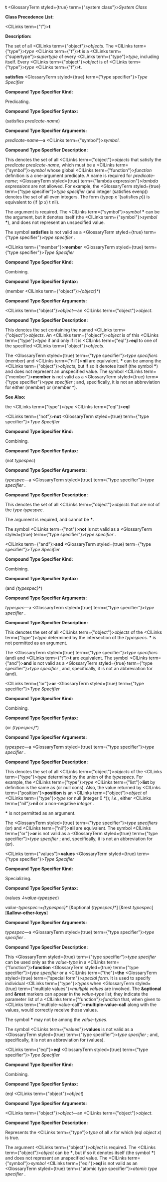 **t** <GlossaryTerm styled={true} term={"system class"}><i>System Class</i></GlossaryTerm> 



**Class Precedence List:** 



<ClLinks  term={"t"}><b>t</b></ClLinks> 



**Description:** 



The set of all <ClLinks  term={"object"}><i>objects</i></ClLinks>. The <ClLinks  term={"type"}><i>type</i></ClLinks> <ClLinks  term={"t"}><b>t</b></ClLinks> is a <ClLinks  term={"supertype"}><i>supertype</i></ClLinks> of every <ClLinks  term={"type"}><i>type</i></ClLinks>, including itself. Every <ClLinks  term={"object"}><i>object</i></ClLinks> is of <ClLinks  term={"type"}><i>type</i></ClLinks> <ClLinks  term={"t"}><b>t</b></ClLinks>. 



**satisfies** <GlossaryTerm styled={true} term={"type specifier"}><i>Type Specifier</i></GlossaryTerm> 



**Compound Type Specifier Kind:** 



Predicating. 



**Compound Type Specifier Syntax:** 



(satisfies *predicate-name*) 



**Compound Type Specifier Arguments:** 



*predicate-name*—a <ClLinks  term={"symbol"}><i>symbol</i></ClLinks>. 



**Compound Type Specifier Description:** 



This denotes the set of all <ClLinks  term={"object"}><i>objects</i></ClLinks> that satisfy the *predicate predicate-name*, which must be a <ClLinks  term={"symbol"}><i>symbol</i></ClLinks> whose global <ClLinks  term={"function"}><i>function</i></ClLinks> definition is a one-argument predicate. A name is required for *predicate-name*; <GlossaryTerm styled={true} term={"lambda expression"}><i>lambda expressions</i></GlossaryTerm> are not allowed. For example, the <GlossaryTerm styled={true} term={"type specifier"}><i>type specifier</i></GlossaryTerm> (and integer (satisfies evenp)) denotes the set of all even integers. The form (typep *x* ’(satisfies *p*)) is equivalent to (if (*p x*) t nil).  







The argument is required. The <ClLinks  term={"symbol"}><i>symbol</i></ClLinks> **\*** can be the argument, but it denotes itself (the <ClLinks  term={"symbol"}><i>symbol</i></ClLinks> **\***), and does not represent an unspecified value. 



The symbol **satisfies** is not valid as a <GlossaryTerm styled={true} term={"type specifier"}><i>type specifier</i></GlossaryTerm> . 



<ClLinks  term={"member"}><b>member</b></ClLinks> <GlossaryTerm styled={true} term={"type specifier"}><i>Type Specifier</i></GlossaryTerm> 



**Compound Type Specifier Kind:** 



Combining. 



**Compound Type Specifier Syntax:** 



(member <ClLinks  term={"object"}><i>\{object\}</i></ClLinks>\*) 



**Compound Type Specifier Arguments:** 



<ClLinks  term={"object"}><i>object</i></ClLinks>—an <ClLinks  term={"object"}><i>object</i></ClLinks>. 



**Compound Type Specifier Description:** 



This denotes the set containing the named <ClLinks  term={"object"}><i>objects</i></ClLinks>. An <ClLinks  term={"object"}><i>object</i></ClLinks> is of this <ClLinks  term={"type"}><i>type</i></ClLinks> if and only if it is <ClLinks  term={"eql"}><b>eql</b></ClLinks> to one of the specified <ClLinks  term={"object"}><i>objects</i></ClLinks>. 



The <GlossaryTerm styled={true} term={"type specifier"}><i>type specifiers</i></GlossaryTerm> (member) and <ClLinks  term={"nil"}><b>nil</b></ClLinks> are equivalent. **\*** can be among the <ClLinks  term={"object"}><i>objects</i></ClLinks>, but if so it denotes itself (the symbol **\***) and does not represent an unspecified value. The symbol <ClLinks  term={"member"}><b>member</b></ClLinks> is not valid as a <GlossaryTerm styled={true} term={"type specifier"}><i>type specifier</i></GlossaryTerm> ; and, specifically, it is not an abbreviation for either (member) or (member \*). 



**See Also:** 



the <ClLinks  term={"type"}><i>type</i></ClLinks> <ClLinks  term={"eql"}><b>eql</b></ClLinks> 



<ClLinks  term={"not"}><b>not</b></ClLinks> <GlossaryTerm styled={true} term={"type specifier"}><i>Type Specifier</i></GlossaryTerm> 



**Compound Type Specifier Kind:** 



Combining. 



**Compound Type Specifier Syntax:** 



(not *typespec*) 



**Compound Type Specifier Arguments:** 



*typespec*—a <GlossaryTerm styled={true} term={"type specifier"}><i>type specifier</i></GlossaryTerm> .  







**Compound Type Specifier Description:** 



This denotes the set of all <ClLinks  term={"object"}><i>objects</i></ClLinks> that are not of the *type typespec*. 



The argument is required, and cannot be **\***. 



The symbol <ClLinks  term={"not"}><b>not</b></ClLinks> is not valid as a <GlossaryTerm styled={true} term={"type specifier"}><i>type specifier</i></GlossaryTerm> . 



<ClLinks  term={"and"}><b>and</b></ClLinks> <GlossaryTerm styled={true} term={"type specifier"}><i>Type Specifier</i></GlossaryTerm> 



**Compound Type Specifier Kind:** 



Combining. 



**Compound Type Specifier Syntax:** 



(and *\{typespec\}*\*) 



**Compound Type Specifier Arguments:** 



*typespec*—a <GlossaryTerm styled={true} term={"type specifier"}><i>type specifier</i></GlossaryTerm> . 



**Compound Type Specifier Description:** 



This denotes the set of all <ClLinks  term={"object"}><i>objects</i></ClLinks> of the <ClLinks  term={"type"}><i>type</i></ClLinks> determined by the intersection of the *typespecs*. **\*** is not permitted as an argument. 



The <GlossaryTerm styled={true} term={"type specifier"}><i>type specifiers</i></GlossaryTerm> (and) and <ClLinks  term={"t"}><b>t</b></ClLinks> are equivalent. The symbol <ClLinks  term={"and"}><b>and</b></ClLinks> is not valid as a <GlossaryTerm styled={true} term={"type specifier"}><i>type specifier</i></GlossaryTerm> , and, specifically, it is not an abbreviation for (and). 



<ClLinks  term={"or"}><b>or</b></ClLinks> <GlossaryTerm styled={true} term={"type specifier"}><i>Type Specifier</i></GlossaryTerm> 



**Compound Type Specifier Kind:** 



Combining. 



**Compound Type Specifier Syntax:** 



(or *\{typespec\}*\*) 



**Compound Type Specifier Arguments:** 



*typespec*—a <GlossaryTerm styled={true} term={"type specifier"}><i>type specifier</i></GlossaryTerm> .  







**Compound Type Specifier Description:** 



This denotes the set of all <ClLinks  term={"object"}><i>objects</i></ClLinks> of the <ClLinks  term={"type"}><i>type</i></ClLinks> determined by the union of the *typespecs*. For example, the <ClLinks  term={"type"}><i>type</i></ClLinks> <ClLinks  term={"list"}><b>list</b></ClLinks> by definition is the same as (or null cons). Also, the value returned by <ClLinks  term={"position"}><b>position</b></ClLinks> is an <ClLinks  term={"object"}><i>object</i></ClLinks> of <ClLinks  term={"type"}><i>type</i></ClLinks> (or null (integer 0 \*)); *i.e.*, either <ClLinks  term={"nil"}><b>nil</b></ClLinks> or a non-negative *integer* . 



**\*** is not permitted as an argument. 



The <GlossaryTerm styled={true} term={"type specifier"}><i>type specifiers</i></GlossaryTerm> (or) and <ClLinks  term={"nil"}><b>nil</b></ClLinks> are equivalent. The symbol <ClLinks  term={"or"}><b>or</b></ClLinks> is not valid as a <GlossaryTerm styled={true} term={"type specifier"}><i>type specifier</i></GlossaryTerm> ; and, specifically, it is not an abbreviation for (or). 



<ClLinks  term={"values"}><b>values</b></ClLinks> <GlossaryTerm styled={true} term={"type specifier"}><i>Type Specifier</i></GlossaryTerm> 



**Compound Type Specifier Kind:** 



Specializing. 



**Compound Type Specifier Syntax:** 



(values *↓value-typespec*) 



*value-typespec::*=*\{typespec\}*\* [&amp;optional *\{typespec\}*\*] [&amp;rest *typespec*] [**&amp;allow-other-keys**] 



**Compound Type Specifier Arguments:** 



*typespec*—a <GlossaryTerm styled={true} term={"type specifier"}><i>type specifier</i></GlossaryTerm> . 



**Compound Type Specifier Description:** 



This <GlossaryTerm styled={true} term={"type specifier"}><i>type specifier</i></GlossaryTerm> can be used only as the *value-type* in a <ClLinks  term={"function"}><b>function</b></ClLinks> <GlossaryTerm styled={true} term={"type specifier"}><i>type specifier</i></GlossaryTerm> or a <ClLinks  term={"the"}><b>the</b></ClLinks> <GlossaryTerm styled={true} term={"special form"}><i>special form</i></GlossaryTerm>. It is used to specify individual <ClLinks  term={"type"}><i>types</i></ClLinks> when <GlossaryTerm styled={true} term={"multiple values"}><i>multiple values</i></GlossaryTerm> are involved. The **&amp;optional** and **&amp;rest** markers can appear in the *value-type* list; they indicate the parameter list of a <ClLinks  term={"function"}><i>function</i></ClLinks> that, when given to <ClLinks  term={"multiple-value-call"}><b>multiple-value-call</b></ClLinks> along with the values, would correctly receive those values. 



The symbol **\*** may not be among the *value-types*. 



The symbol <ClLinks  term={"values"}><b>values</b></ClLinks> is not valid as a <GlossaryTerm styled={true} term={"type specifier"}><i>type specifier</i></GlossaryTerm> ; and, specifically, it is not an abbreviation for (values).  







<ClLinks  term={"eql"}><b>eql</b></ClLinks> <GlossaryTerm styled={true} term={"type specifier"}><i>Type Specifier</i></GlossaryTerm> 



**Compound Type Specifier Kind:** 



Combining. 



**Compound Type Specifier Syntax:** 



(eql <ClLinks  term={"object"}><i>object</i></ClLinks>) 



**Compound Type Specifier Arguments:** 



<ClLinks  term={"object"}><i>object</i></ClLinks>—an <ClLinks  term={"object"}><i>object</i></ClLinks>. 



**Compound Type Specifier Description:** 



Represents the <ClLinks  term={"type"}><i>type</i></ClLinks> of all *x* for which (eql *object x*) is true. 



The argument <ClLinks  term={"object"}><i>object</i></ClLinks> is required. The <ClLinks  term={"object"}><i>object</i></ClLinks> can be **\***, but if so it denotes itself (the symbol **\***) and does not represent an unspecified value. The <ClLinks  term={"symbol"}><i>symbol</i></ClLinks> <ClLinks  term={"eql"}><b>eql</b></ClLinks> is not valid as an <GlossaryTerm styled={true} term={"atomic type specifier"}><i>atomic type specifier</i></GlossaryTerm> . 



